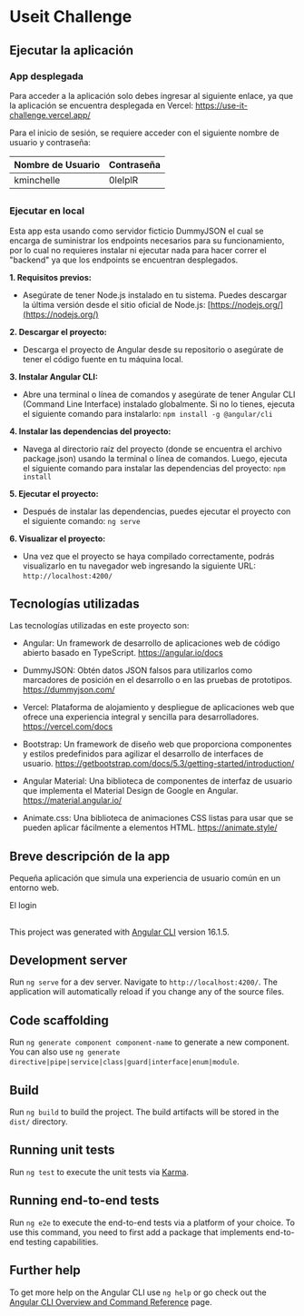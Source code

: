 
# Useit Challenge

## Ejecutar la aplicación
### App desplegada
Para acceder a la aplicación solo debes ingresar al siguiente enlace, ya que la aplicación se encuentra desplegada en Vercel: https://use-it-challenge.vercel.app/

Para el inicio de sesión, se requiere acceder con el siguiente nombre de usuario y contraseña:

| Nombre de Usuario | Contraseña |
| ----------------- | ---------- |
| kminchelle | 0lelplR |
##

### Ejecutar en local
Esta app esta usando como servidor ficticio DummyJSON el cual se encarga de suministrar los endpoints necesarios para su funcionamiento, por lo cual no requieres instalar ni ejecutar nada para hacer correr el "backend" ya que los endpoints se encuentran desplegados.

**1. Requisitos previos:**

- Asegúrate de tener Node.js instalado en tu sistema. Puedes descargar la última versión desde el sitio oficial de Node.js: [https://nodejs.org/](https://nodejs.org/)

**2. Descargar el proyecto:**

- Descarga el proyecto de Angular desde su repositorio o asegúrate de tener el código fuente en tu máquina local.

**3. Instalar Angular CLI:**

- Abre una terminal o línea de comandos y asegúrate de tener Angular CLI (Command Line Interface) instalado globalmente. Si no lo tienes, ejecuta el siguiente comando para instalarlo:
  `npm install -g @angular/cli`

**4. Instalar las dependencias del proyecto:**

- Navega al directorio raíz del proyecto (donde se encuentra el archivo package.json) usando la terminal o línea de comandos. Luego, ejecuta el siguiente comando para instalar las dependencias del proyecto:
  `npm install`

**5. Ejecutar el proyecto:**

- Después de instalar las dependencias, puedes ejecutar el proyecto con el siguiente comando:
  `ng serve`

**6. Visualizar el proyecto:**

- Una vez que el proyecto se haya compilado correctamente, podrás visualizarlo en tu navegador web ingresando la siguiente URL:
  `http://localhost:4200/`

## Tecnologías utilizadas
Las tecnologías utilizadas en este proyecto son:

- Angular: Un framework de desarrollo de aplicaciones web de código abierto basado en TypeScript.
  https://angular.io/docs

- DummyJSON: Obtén datos JSON falsos para utilizarlos como marcadores de posición en el desarrollo o en las pruebas de prototipos.
  https://dummyjson.com/

- Vercel: Plataforma de alojamiento y despliegue de aplicaciones web que ofrece una experiencia integral y sencilla para desarrolladores.
  https://vercel.com/docs

- Bootstrap: Un framework de diseño web que proporciona componentes y estilos predefinidos para agilizar el desarrollo de interfaces de usuario.
  https://getbootstrap.com/docs/5.3/getting-started/introduction/

- Angular Material: Una biblioteca de componentes de interfaz de usuario que implementa el Material Design de Google en Angular.
  https://material.angular.io/

- Animate.css: Una biblioteca de animaciones CSS listas para usar que se pueden aplicar fácilmente a elementos HTML.
  https://animate.style/

## Breve descripción de la app
Pequeña aplicación que simula una
experiencia de usuario común en un entorno web.

El login 


##

This project was generated with [Angular CLI](https://github.com/angular/angular-cli) version 16.1.5.

## Development server

Run `ng serve` for a dev server. Navigate to `http://localhost:4200/`. The application will automatically reload if you change any of the source files.

## Code scaffolding

Run `ng generate component component-name` to generate a new component. You can also use `ng generate directive|pipe|service|class|guard|interface|enum|module`.

## Build

Run `ng build` to build the project. The build artifacts will be stored in the `dist/` directory.

## Running unit tests

Run `ng test` to execute the unit tests via [Karma](https://karma-runner.github.io).

## Running end-to-end tests

Run `ng e2e` to execute the end-to-end tests via a platform of your choice. To use this command, you need to first add a package that implements end-to-end testing capabilities.

## Further help

To get more help on the Angular CLI use `ng help` or go check out the [Angular CLI Overview and Command Reference](https://angular.io/cli) page.
